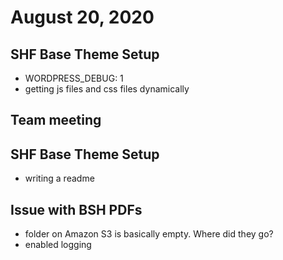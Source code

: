 # August 20, 2020

## SHF Base Theme Setup
- WORDPRESS_DEBUG: 1
- getting js files and css files dynamically

## Team meeting

## SHF Base Theme Setup
- writing a readme

## Issue with BSH PDFs
- folder on Amazon S3 is basically empty. Where did they go? 
- enabled logging